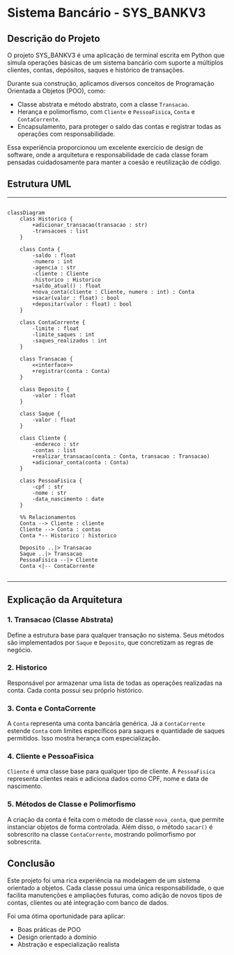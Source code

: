 
# Sistema Bancário - SYS_BANKV3

## Descrição do Projeto

O projeto SYS_BANKV3 é uma aplicação de terminal escrita em Python que simula operações básicas de um sistema bancário com suporte a múltiplos clientes, contas, depósitos, saques e histórico de transações.

Durante sua construção, aplicamos diversos conceitos de Programação Orientada a Objetos (POO), como:

- Classe abstrata e método abstrato, com a classe `Transacao`.
- Herança e polimorfismo, com `Cliente` e `PessoaFisica`, `Conta` e `ContaCorrente`.
- Encapsulamento, para proteger o saldo das contas e registrar todas as operações com responsabilidade.

Essa experiência proporcionou um excelente exercício de design de software, onde a arquitetura e responsabilidade de cada classe foram pensadas cuidadosamente para manter a coesão e reutilização de código.

## Estrutura UML 


---------------

```mermaid

classDiagram
    class Historico {
        +adicionar_transacao(transacao : str)
        -transacoes : list
    }

    class Conta {
        -saldo : float
        -numero : int
        -agencia : str
        -cliente : Cliente
        -historico : Historico
        +saldo_atual() : float
        +nova_conta(cliente : Cliente, numero : int) : Conta
        +sacar(valor : float) : bool
        +depositar(valor : float) : bool
    }

    class ContaCorrente {
        -limite : float
        -limite_saques : int
        -saques_realizados : int
    }

    class Transacao {
        <<interface>>
        +registrar(conta : Conta)
    }

    class Deposito {
        -valor : float
    }

    class Saque {
        -valor : float
    }

    class Cliente {
        -endereco : str
        -contas : list
        +realizar_transacao(conta : Conta, transacao : Transacao)
        +adicionar_conta(conta : Conta)
    }

    class PessoaFisica {
        -cpf : str
        -nome : str
        -data_nascimento : date
    }

    %% Relacionamentos
    Conta --> Cliente : cliente
    Cliente --> Conta : contas
    Conta *-- Historico : historico

    Deposito ..|> Transacao
    Saque ..|> Transacao
    PessoaFisica --|> Cliente
    Conta <|-- ContaCorrente


```

------------------


## Explicação da Arquitetura

### 1. Transacao (Classe Abstrata)
Define a estrutura base para qualquer transação no sistema. Seus métodos são implementados por `Saque` e `Deposito`, que concretizam as regras de negócio.

### 2. Historico
Responsável por armazenar uma lista de todas as operações realizadas na conta. Cada conta possui seu próprio histórico.

### 3. Conta e ContaCorrente
A `Conta` representa uma conta bancária genérica. Já a `ContaCorrente` estende `Conta` com limites específicos para saques e quantidade de saques permitidos. Isso mostra herança com especialização.

### 4. Cliente e PessoaFisica
`Cliente` é uma classe base para qualquer tipo de cliente. A `PessoaFisica` representa clientes reais e adiciona dados como CPF, nome e data de nascimento.

### 5. Métodos de Classe e Polimorfismo
A criação da conta é feita com o método de classe `nova_conta`, que permite instanciar objetos de forma controlada. Além disso, o método `sacar()` é sobrescrito na classe `ContaCorrente`, mostrando polimorfismo por sobrescrita.

## Conclusão

Este projeto foi uma rica experiência na modelagem de um sistema orientado a objetos. Cada classe possui uma única responsabilidade, o que facilita manutenções e ampliações futuras, como adição de novos tipos de contas, clientes ou até integração com banco de dados.

Foi uma ótima oportunidade para aplicar:

- Boas práticas de POO
- Design orientado a domínio
- Abstração e especialização realista
